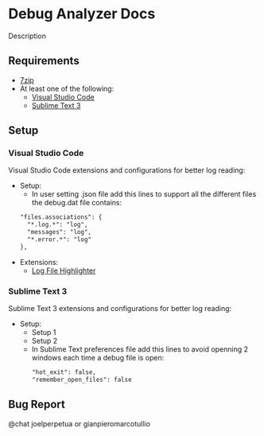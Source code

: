 # Debug Analyzer Docs

Description

## Requirements
- [7zip](https://www.7-zip.org/download.html)
- At least one of the following:
  - [Visual Studio Code](https://code.visualstudio.com/download)
  - [Sublime Text 3](https://www.sublimetext.com/3)
  
## Setup

### Visual Studio Code
Visual Studio Code extensions and configurations for better log reading:
- Setup:
  - In user setting .json file add this lines to support all the different files the debug.dat file contains:
  ```markdown
  "files.associations": {
    "*.log.*": "log",
    "messages": "log",
    "*.error.*": "log"
  },
  ```
- Extensions:
  - [Log File Highlighter](https://marketplace.visualstudio.com/items?itemName=emilast.LogFileHighlighter&ssr=false#overview)
    
### Sublime Text 3
Sublime Text 3 extensions and configurations for better log reading:
- Setup:
  - Setup 1
  - Setup 2
  - In Sublime Text preferences file add this lines to avoid openning 2 windows each time a debug file is open:
    ```markdown
    "hot_exit": false,
    "remember_open_files": false
    ```


## Bug Report
@chat joelperpetua or gianpieromarcotullio
